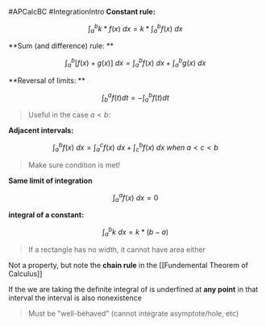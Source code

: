 #APCalcBC #IntegrationIntro 
**Constant rule:**

$$
\int_a^b k*f(x)\ dx =  k*\int_a^b f(x)\ dx
$$

**Sum (and difference) rule: **

$$
\int_a^b [f(x) + g(x)] \ dx =  \int_a^b f(x)\ dx + \int_a^b g(x)\ dx
$$

**Reversal of limits: **

$$
\int_b^a{f(t)dt} = -\int_a^b{f(t)dt}
$$

>  Useful in the case $a < b$:

**Adjacent intervals:**

$$
\int_a^b f(x) \ dx =  \int_a^c f(x)\ dx + \int_c^b f(x)\ dx \ when \ a < c < b
$$ 

> Make sure condition is met!

**Same limit of integration**

$$
\int_a^a f(x) \ dx =  0
$$

**integral of a constant:**

$$
\int_a^b k \ dx =  k *(b-a)
$$

> If a rectangle has no width, it cannot have area either

Not a property, but note the **chain rule** in the [[Fundemental Theorem of Calculus]]

If the we are taking the definite integral of is underfined at **any point** in that interval the interval is also nonexistence
> Must be "well-behaved" (cannot integrate asymptote/hole, etc)





	 